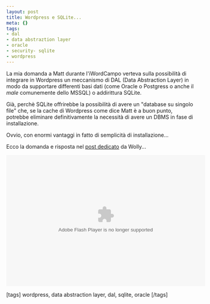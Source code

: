 ```yaml
--- 
layout: post
title: Wordpress e SQLite...
meta: {}
tags: 
- dal
- data abstraztion layer
- oracle
- security- sqlite
- wordpress
---
```

La mia domanda a Matt durante l'iWordCampo verteva sulla possibilità di integrare in Wordpress un meccanismo di DAL (Data Abstraction Layer) in modo da supportare differenti basi dati (come Oracle o Postgress o anche il _male_ comunemente dello MSSQL) o addirittura SQLite.  
  
Già, perchè SQLite offrirebbe la possibilità di avere un "database su singolo file" che, se la cache di Wordpress come dice Matt è a buon punto, potrebbe eliminare definitivamente la necessità di avere un DBMS in fase di installazione.  
  
Ovvio, con enormi vantaggi in fatto di semplicità di installazione...  
  
Ecco la domanda e risposta nel [post dedicato]() da Wolly...  
  
<object type="application/x-shockwave-flash" data="http://blip.tv/scripts/flash/showplayer.swf?enablejs=true&feedurl=http%3A%2F%2Fwolly%2Eblip%2Etv%2Frss&file=http%3A%2F%2Fblip%2Etv%2Frss%2Fflash%2F910127%3Freferrer%3Dblip%2Etv%26source%3D1&showplayerpath=http%3A%2F%2Fblip%2Etv%2Fscripts%2Fflash%2Fshowplayer%2Eswf" width="530" height="350" allowfullscreen="true" id="showplayer"><param name="movie" value="http://blip.tv/scripts/flash/showplayer.swf?enablejs=true&feedurl=http%3A%2F%2Fwolly%2Eblip%2Etv%2Frss&file=http%3A%2F%2Fblip%2Etv%2Frss%2Fflash%2F910127%3Freferrer%3Dblip%2Etv%26source%3D1&showplayerpath=http%3A%2F%2Fblip%2Etv%2Fscripts%2Fflash%2Fshowplayer%2Eswf" /><param name="quality" value="best" /><embed src="http://blip.tv/scripts/flash/showplayer.swf?enablejs=true&feedurl=http%3A%2F%2Fwolly%2Eblip%2Etv%2Frss&file=http%3A%2F%2Fblip%2Etv%2Frss%2Fflash%2F910127%3Freferrer%3Dblip%2Etv%26source%3D1&showplayerpath=http%3A%2F%2Fblip%2Etv%2Fscripts%2Fflash%2Fshowplayer%2Eswf" quality="best" width="530" height="350" name="showplayer" type="application/x-shockwave-flash"></embed></object>  
  
[tags] wordpress, data abstraction layer, dal, sqlite, oracle [/tags] 
